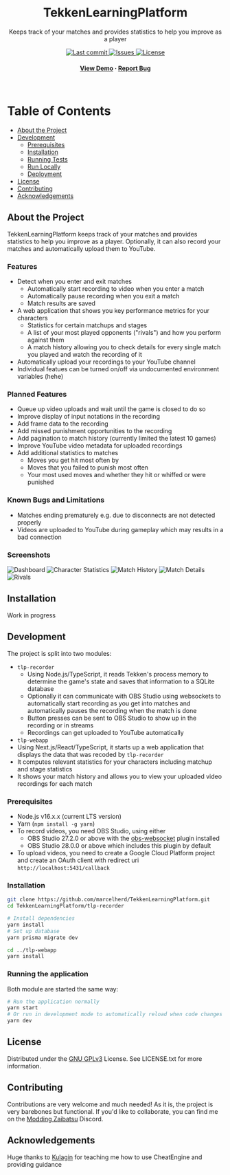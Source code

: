 <div align="center">
  <h1>TekkenLearningPlatform</h1>
  <p>Keeps track of your matches and provides statistics to help you improve as a player</p>
  
  <a href="https://github.com/marcelherd/TekkenLearningPlatform/commits/master">
    <img src="https://img.shields.io/github/last-commit/marcelherd/TekkenLearningPlatform" alt="Last commit" />
  </a>
  <a href="https://github.com/marcelherd/TekkenLearningPlatform/issues/">
    <img src="https://img.shields.io/github/issues/marcelherd/TekkenLearningPlatform" alt="Issues" />
  </a>
  <a href="https://github.com/marcelherd/TekkenLearningPlatform/blob/master/LICENSE.txt">
    <img src="https://img.shields.io/github/license/marcelherd/TekkenLearningPlatform" alt="License" />
  </a>
   
<h4>
    <a href="https://www.youtube.com/watch?v=TAY12rH-hs4">View Demo</a>
  <span> · </span>
    <a href="https://github.com/marcelherd/TekkenLearningPlatform/issues/">Report Bug</a>
  </h4>
</div>

<br />

# Table of Contents

- [About the Project](#about-the-project)
- [Development](#getting-started)
  - [Prerequisites](#prerequisites)
  - [Installation](#installation)
  - [Running Tests](#running-tests)
  - [Run Locally](#run-locally)
  - [Deployment](#deployment)
- [License](#license)
- [Contributing](#contributing)
- [Acknowledgements](#acknowledgements)

## About the Project

TekkenLearningPlatform keeps track of your matches and provides statistics to help you improve as a player. Optionally, it can also record your matches and automatically upload them to YouTube.

### Features

- Detect when you enter and exit matches
  - Automatically start recording to video when you enter a match
  - Automatically pause recording when you exit a match
  - Match results are saved
- A web application that shows you key performance metrics for your characters
  - Statistics for certain matchups and stages
  - A list of your most played opponents ("rivals") and how you perform against them
  - A match history allowing you to check details for every single match you played and watch the recording of it
- Automatically upload your recordings to your YouTube channel
- Individual featues can be turned on/off via undocumented environment variables (hehe)

### Planned Features

- Queue up video uploads and wait until the game is closed to do so
- Improve display of input notations in the recording
- Add frame data to the recording
- Add missed punishment opportunities to the recording
- Add pagination to match history (currently limited the latest 10 games)
- Improve YouTube video metadata for uploaded recordings
- Add additional statistics to matches
  - Moves you get hit most often by
  - Moves that you failed to punish most often
  - Your most used moves and whether they hit or whiffed or were punished

### Known Bugs and Limitations

- Matches ending prematurely e.g. due to disconnects are not detected properly
- Videos are uploaded to YouTube during gameplay which may results in a bad connection

### Screenshots

<img src="https://raw.githubusercontent.com/marcelherd/TekkenLearningPlatform/master/docs/dashboard.png" alt="Dashboard" />
<img src="https://raw.githubusercontent.com/marcelherd/TekkenLearningPlatform/master/docs/character_detail.png" alt="Character Statistics" />
<img src="https://raw.githubusercontent.com/marcelherd/TekkenLearningPlatform/master/docs/match_history.png" alt="Match History" />
<img src="https://raw.githubusercontent.com/marcelherd/TekkenLearningPlatform/master/docs/match_detail.png" alt="Match Details" />
<img src="https://raw.githubusercontent.com/marcelherd/TekkenLearningPlatform/master/docs/rivals.png" alt="Rivals" />

## Installation

Work in progress

## Development

The project is split into two modules:

- `tlp-recorder`
  -  Using Node.js/TypeScript, it reads Tekken's process memory to determine the game's state and saves that information to a SQLite database
  -  Optionally it can communicate with OBS Studio using websockets to automatically start recording as you get into matches and automatically pauses the recording when the match is done
  -  Button presses can be sent to OBS Studio to show up in the recording or in streams
  -  Recordings can get uploaded to YouTube automatically
-  `tlp-webapp`
  -  Using Next.js/React/TypeScript, it starts up a web application that displays the data that was recoded by `tlp-recorder`
  -  It computes relevant statistics for your characters including matchup and stage statistics
  -  It shows your match history and allows you to view your uploaded video recordings for each match

### Prerequisites

- Node.js v16.x.x (current LTS version)
- Yarn (`npm install -g yarn`) 
- To record videos, you need OBS Studio, using either
  - OBS Studio 27.2.0 or above with the [obs-websocket](https://github.com/obsproject/obs-websocket/releases/tag/5.0.0-beta1) plugin installed
  - OBS Studio 28.0.0 or above which includes this plugin by default
- To upload videos, you need to create a Google Cloud Platform project and create an OAuth client with redirect uri `http://localhost:5431/callback`

### Installation

```sh
git clone https://github.com/marcelherd/TekkenLearningPlatform.git
cd TekkenLearningPlatform/tlp-recorder

# Install dependencies
yarn install
# Set up database
yarn prisma migrate dev

cd ../tlp-webapp
yarn install
```

### Running the application

Both module are started the same way:

```sh
# Run the application normally
yarn start
# Or run in development mode to automatically reload when code changes occur
yarn dev
```

## License

Distributed under the [GNU GPLv3](https://choosealicense.com/licenses/mit/) License. See LICENSE.txt for more information.

## Contributing

Contributions are very welcome and much needed! As it is, the project is very barebones but functional. If you'd like to collaborate, you can find me on the [Modding Zaibatsu](https://discord.gg/nCAeJE4z5U) Discord.

## Acknowledgements

Huge thanks to [Kulagin](https://github.com/KulaGGin) for teaching me how to use CheatEngine and providing guidance
